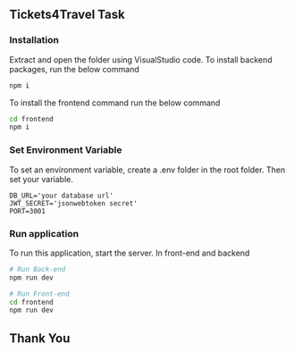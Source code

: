 ## Tickets4Travel Task

### Installation

Extract and open the folder using VisualStudio code. To install backend packages, run the below command

```bash
npm i
```

To install the frontend command run the below command

```bash
cd frontend
npm i
```

### Set Environment Variable

To set an environment variable, create a .env folder in the root folder. Then set your variable.

```
DB_URL='your database url'
JWT_SECRET='jsonwebtoken secret'
PORT=3001
```

### Run application

To run this application, start the server. In front-end and backend

```bash
# Run Back-end
npm run dev

# Run Front-end
cd frontend
npm run dev
```

## Thank You
